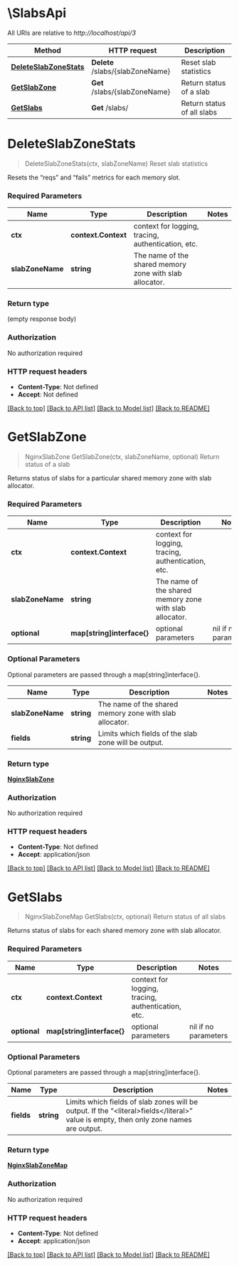 # \SlabsApi

All URIs are relative to *http://localhost/api/3*

Method | HTTP request | Description
------------- | ------------- | -------------
[**DeleteSlabZoneStats**](SlabsApi.md#DeleteSlabZoneStats) | **Delete** /slabs/{slabZoneName} | Reset slab statistics
[**GetSlabZone**](SlabsApi.md#GetSlabZone) | **Get** /slabs/{slabZoneName} | Return status of a slab
[**GetSlabs**](SlabsApi.md#GetSlabs) | **Get** /slabs/ | Return status of all slabs


# **DeleteSlabZoneStats**
> DeleteSlabZoneStats(ctx, slabZoneName)
Reset slab statistics

Resets the “<literal>reqs</literal>” and “<literal>fails</literal>” metrics for each memory slot.

### Required Parameters

Name | Type | Description  | Notes
------------- | ------------- | ------------- | -------------
 **ctx** | **context.Context** | context for logging, tracing, authentication, etc.
  **slabZoneName** | **string**| The name of the shared memory zone with slab allocator. | 

### Return type

 (empty response body)

### Authorization

No authorization required

### HTTP request headers

 - **Content-Type**: Not defined
 - **Accept**: Not defined

[[Back to top]](#) [[Back to API list]](../README.md#documentation-for-api-endpoints) [[Back to Model list]](../README.md#documentation-for-models) [[Back to README]](../README.md)

# **GetSlabZone**
> NginxSlabZone GetSlabZone(ctx, slabZoneName, optional)
Return status of a slab

Returns status of slabs for a particular shared memory zone with slab allocator.

### Required Parameters

Name | Type | Description  | Notes
------------- | ------------- | ------------- | -------------
 **ctx** | **context.Context** | context for logging, tracing, authentication, etc.
  **slabZoneName** | **string**| The name of the shared memory zone with slab allocator. | 
 **optional** | **map[string]interface{}** | optional parameters | nil if no parameters

### Optional Parameters
Optional parameters are passed through a map[string]interface{}.

Name | Type | Description  | Notes
------------- | ------------- | ------------- | -------------
 **slabZoneName** | **string**| The name of the shared memory zone with slab allocator. | 
 **fields** | **string**| Limits which fields of the slab zone will be output. | 

### Return type

[**NginxSlabZone**](NginxSlabZone.md)

### Authorization

No authorization required

### HTTP request headers

 - **Content-Type**: Not defined
 - **Accept**: application/json

[[Back to top]](#) [[Back to API list]](../README.md#documentation-for-api-endpoints) [[Back to Model list]](../README.md#documentation-for-models) [[Back to README]](../README.md)

# **GetSlabs**
> NginxSlabZoneMap GetSlabs(ctx, optional)
Return status of all slabs

Returns status of slabs for each shared memory zone with slab allocator.

### Required Parameters

Name | Type | Description  | Notes
------------- | ------------- | ------------- | -------------
 **ctx** | **context.Context** | context for logging, tracing, authentication, etc.
 **optional** | **map[string]interface{}** | optional parameters | nil if no parameters

### Optional Parameters
Optional parameters are passed through a map[string]interface{}.

Name | Type | Description  | Notes
------------- | ------------- | ------------- | -------------
 **fields** | **string**| Limits which fields of slab zones will be output. If the “&lt;literal&gt;fields&lt;/literal&gt;” value is empty, then only zone names are output. | 

### Return type

[**NginxSlabZoneMap**](NginxSlabZoneMap.md)

### Authorization

No authorization required

### HTTP request headers

 - **Content-Type**: Not defined
 - **Accept**: application/json

[[Back to top]](#) [[Back to API list]](../README.md#documentation-for-api-endpoints) [[Back to Model list]](../README.md#documentation-for-models) [[Back to README]](../README.md)

